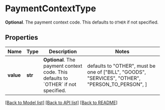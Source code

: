 # PaymentContextType

__Optional__. The payment context code. This defaults to `OTHER` if not specified.

## Properties
Name | Type | Description | Notes
------------ | ------------- | ------------- | -------------
**value** | **str** | __Optional__. The payment context code. This defaults to &#x60;OTHER&#x60; if not specified. | defaults to "OTHER",  must be one of ["BILL", "GOODS", "SERVICES", "OTHER", "PERSON_TO_PERSON", ]

[[Back to Model list]](../README.md#documentation-for-models) [[Back to API list]](../README.md#documentation-for-api-endpoints) [[Back to README]](../README.md)



